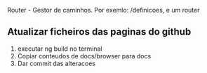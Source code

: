 

Router - Gestor de caminhos.
Por exemlo: /definicoes, e um router

## Atualizar ficheiros das paginas do github
1. executar ng build no terminal
2. Copiar conteudos de docs/browser para docs
2. Dar commit das alteracoes